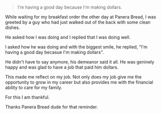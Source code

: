 > I'm having a good day because I'm making dollars.

While waiting for my breakfast order the other day at Panera Bread, I was greeted by a guy who had just walked out of the back with some clean dishes.

He asked how I was doing and I replied that I was doing well.

I asked how he was doing and with the biggest smile, he replied, "I'm having a good day becasue I'm making dollars".

He didn't have to say anymore, his demeanor said it all. He was geninely happy and was glad to have a job that paid him dollars.

This made me reflect on my job. Not only does my job give me the opportunity to grow in my career but also provides me with the financial ability to care for my family.

For this I am thankful.

Thanks Panera Bread dude for that reminder.
